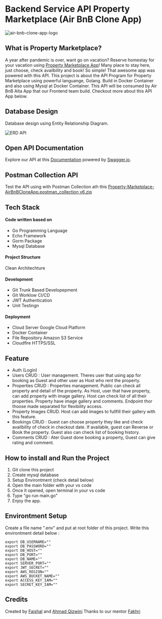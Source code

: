 # Backend Service API Property Marketplace (Air BnB Clone App)

![air-bnb-clone-app-logo](https://user-images.githubusercontent.com/112921258/214287286-83b65329-4b2d-4000-a9ba-02917dcc5078.png)

## What is Property Marketplace?

A year after pandemic is over, want go on vacation? Reserve homestay for your vacation using [Property Marketplace App](https://feproject3kel3-7j4c7hclm-airbbnb.vercel.app/user/myproperties)! Many place to stay here, just choose, check availbility and book! So simple! That awesome app was powered with this API.
This project is about the API Program for Property Marketplace using powerful languange, Golang. Build in Docker Container and also using Mysql at Docker Container.  This API will be consumed by Air BnB Alta App that our Frontend team build. Checkout more about this API App below.

## Database Design

Database design using Entity Relationship Diagram.

![ERD API](https://user-images.githubusercontent.com/112921258/214288354-fb647434-9b94-4240-a0d2-1b55d887533b.jpg)

## Open API Documentation

Explore our API at this [Documentation](https://app.swaggerhub.com/apis-docs/ACHMADQIZWINI4_1/GP3_Kelompok3/1.0.0) powered by [Swagger.io](https://swagger.io/).

## Postman Collection API

Test the API using with Postman Collection ath this [Property-Marketplace-AirBnBCloneApp.postman_collection v6.zip](https://github.com/Property-Marketplace-Air-BnB-Clone-App/Property-Marketplace-Air-BnB-Clone-App-Backend-Service/files/10489410/Property-Marketplace-AirBnBCloneApp.postman_collection.v6.zip)

## Tech Stack

#### Code written based on

- Go Programming Language
- Echo Framework
- Gorm Package
- Mysql Database

#### Project Structure

Clean Architechture

#### Development

- Git Trunk Based Developepment
- Git Worklow CI/CD
- JWT Authentication
- Unit Testingn

#### Deployment

- Cloud Server Google Cloud Platform
- Docker Container
- File Repository Amazon S3 Service
- Cloudflre HTTPS/SSL

## Feature

- Auth (Login)
- Users CRUD : User management. Theres user that using app for booking as Guest and other user as Host who rent the property.
- Properties CRUD : Properties management. Public can check all property and detail of the property. As Host, user that have property, can add property with image gallery. Host can check list of all their properties. Property have image gallery and comments. Endpoint thor thoose made separated for flexibility access.
- Property Images CRUD. Host can add images to fullfill their gallery with this feature.
- Bookings CRUD : Guest can choose property they like and check availbility of check in checkout date. If available, guest can Reverse or Book the property. Guest also can check list of booking history.
- Comments CRUD : Ater Guest done booking a property, Guest can give rating and comment.

## How to install and Run the Project

1.  Git clone this project
2.  Create mysql database
3.  Setup Environtment (check detail below)
4.  Open the main folder with your vs code
5.  Once it opened, open terminal in your vs code
6.  Type "go run main.go"
7.  Enjoy the app.

## Environtment Setup

Create a file name ".env" and put at root folder of this project. Write this environtment detail below :

```
export DB_USERNAME=""
export DB_PASSWORD=""
export DB_HOST=""
export DB_PORT=""
export DB_NAME=""
export SERVER_PORT=""
export JWT_SECRET=""
export AWS_REGION=""
export AWS_BUCKET_NAME=""
export ACCESS_KEY_IAM=""
export SECRET_KEY_IAM=""
```

## Credits

Created by [Faishal](https://github.com/mfaishal882) and [Ahmad Qizwini](https://github.com/Achmadqizwini/)
Thanks to our mentor [Fakhri](https://github.com/iffakhry)
